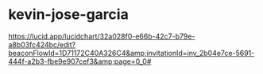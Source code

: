 # kevin-jose-garcia
https://lucid.app/lucidchart/32a028f0-e66b-42c7-b79e-a8b03fc424bc/edit?beaconFlowId=1D71172C40A326C4&amp;invitationId=inv_2b04e7ce-5691-444f-a2b3-fbe9e907cef3&amp;page=0_0#

